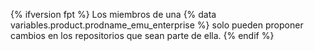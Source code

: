 {% ifversion fpt %} Los miembros de una {% data variables.product.prodname_emu_enterprise %} solo pueden proponer cambios en los repositorios que sean parte de ella. {% endif %}
